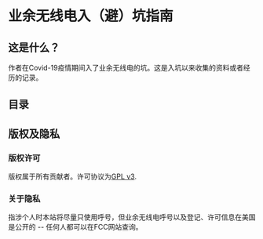 # 业余无线电入（避）坑指南

## 这是什么？

作者在Covid-19疫情期间入了业余无线电的坑。这是入坑以来收集的资料或者经历的记录。

## 目录

## 版权及隐私

### 版权许可
版权属于所有贡献者。许可协议为[GPL v3](https://choosealicense.com/licenses/gpl-3.0/).

### 关于隐私

指涉个人时本站将尽量只使用呼号，但业余无线电呼号以及登记、许可信息在美国是公开的 -- 任何人都可以在FCC网站查询。